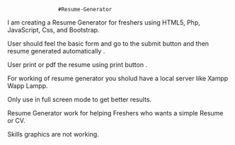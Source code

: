                     #Resume-Generator

I am creating a Resume Generator for freshers using HTML5, Php, JavaScript, Css, and Bootstrap. 

User should feel the basic form and go to the submit button and then resume generated automatically . 

User print or pdf the resume using print button .

For working of resume generator you sholud have a local server like Xampp Wapp Lampp.

Only use in full screen mode to get better results.

Resume Generator work for helping Freshers who wants a simple Resume or CV.

Skills graphics are not working.
